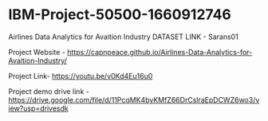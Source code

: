 # IBM-Project-50500-1660912746
Airlines Data Analytics for Avaition Industry
DATASET LINK - Sarans01 

Project Website - https://capnpeace.github.io/Airlines-Data-Analytics-for-Avaition-Industry/

Project Link- https://youtu.be/v0Kd4Eu16u0

Project demo drive link - https://drive.google.com/file/d/11PcqMK4byKMfZ66DrCslraEpDCWZ6wo3/view?usp=drivesdk
